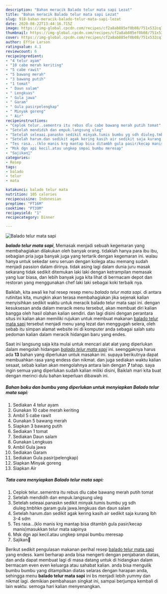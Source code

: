 ```yaml
---
description: "Bahan meracik Balado telur mata sapi Lezat"
title: "Bahan meracik Balado telur mata sapi Lezat"
slug: 918-bahan-meracik-balado-telur-mata-sapi-lezat
date: 2020-08-22T13:44:16.715Z
image: https://img-global.cpcdn.com/recipes/cf2a8ab885ef0b08/751x532cq70/balado-telur-mata-sapi-foto-resep-utama.jpg
thumbnail: https://img-global.cpcdn.com/recipes/cf2a8ab885ef0b08/751x532cq70/balado-telur-mata-sapi-foto-resep-utama.jpg
cover: https://img-global.cpcdn.com/recipes/cf2a8ab885ef0b08/751x532cq70/balado-telur-mata-sapi-foto-resep-utama.jpg
author: Effie Larson
ratingvalue: 4.1
reviewcount: 6
recipeingredient:
- "4 telur ayam"
- "10 cabe merah keriting"
- "5 cabe rawit"
- "5 bawang merah"
- "3 bawang putih"
- "1 tomat"
- " Daun salam"
- " Lengkuas"
- " Gula jawa"
- " Garam"
- " Gula pasirpelengkap"
- " Minyak goreng"
- " Air"
recipeinstructions:
- "Ceplok telur..sementra itu rebus dlu cabe bawang merah putih tomat"
- "Setelah mendidih dan empuk.langsung uleg"
- "Setelah seleaai.panaskn sedikit minyak.tumis bumbu yg sdh diuleg.tmbhkn garam gula jawa.lengkuas dan daun salam"
- "Setelah harum.dan sedikit agak kering kasih air sedikit saja kurang lbh 3-4 sdm"
- "Tes rasa...(klo manis krg mantap bisa ditambh gula pasir/kecap manis)masukkan telur mata sapinya"
- "Msk dgn api kecil.atau ungkep smpai bumbu meresap"
- "Sajikan🤗"
categories:
- Resep
tags:
- balado
- telur
- mata

katakunci: balado telur mata 
nutrition: 105 calories
recipecuisine: Indonesian
preptime: "PT16M"
cooktime: "PT39M"
recipeyield: "1"
recipecategory: Dinner

---
```



![Balado telur mata sapi](https://img-global.cpcdn.com/recipes/cf2a8ab885ef0b08/751x532cq70/balado-telur-mata-sapi-foto-resep-utama.jpg)

<b><i>balado telur mata sapi</i></b>, Memasak menjadi sebuah kegemaran yang membahagiakan dilakukan oleh banyak orang. tidaklah hanya para ibu ibu, sebagian pria juga banyak juga yang tertarik dengan kegemaran ini. walau hanya untuk sekedar seru seruan dengan kolega atau memang sudah menjadi passion dalam dirinya. tidak asing lagi dalam dunia juru masak sekarang tidak sedikit ditemukan laki laki dengan ketrampilan memasak yang luar biasa, dan lebih banyak juga kita lihat di bermacam depot dan restoran yang menggunakan chef laki laki sebagai koki terbaik nya.

Baiklah, kita awali ke hal resep resep menu <i>balado telur mata sapi</i>. di antara rutinitas kita, mungkin akan terasa membahagiakan jika sejenak kalian menyisihkan sedikit waktu untuk meracik balado telur mata sapi ini. dengan kesuksesan anda dalam meracik menu tersebut, akan membuat diri kalian bangga oleh hasil olahan kalian sendiri. dan lagi disini dengan perantara situs ini kalian akan memiliki rujukan untuk membuat makanan <u>balado telur mata sapi</u> tersebut menjadi menu yang lezat dan menggugah selera, oleh sebab itu simpan alamat website ini di komputer anda sebagai salah satu pedoman kalian dalam meracik hidangan baru yang endes.




Saat ini langsung saja kita mulai untuk mencari alat alat yang diperlukan dalam mengolah hidangan <u><i>balado telur mata sapi</i></u> ini. seenggaknya harus ada <b>13</b> bahan yang diperlukan untuk masakan ini. supaya berikutnya dapat membuahkan rasa yang endess dan nikmat. dan juga sediakan waktu kalian sesaat, sebab kalian akan mengolahnya antara lain dengan <b>7</b> tahap. saya ingin semua yang diperlukan sudah kalian miliki disini, Baiklah mari kita buat dengan merinci dulu bahan keperluan dibawah ini.

<!--inarticleads1-->

##### Bahan baku dan bumbu yang diperlukan untuk menyiapkan Balado telur mata sapi:

1. Sediakan 4 telur ayam
1. Gunakan 10 cabe merah keriting
1. Ambil 5 cabe rawit
1. Gunakan 5 bawang merah
1. Siapkan 3 bawang putih
1. Sediakan 1 tomat
1. Sediakan  Daun salam
1. Gunakan  Lengkuas
1. Ambil  Gula jawa
1. Sediakan  Garam
1. Sediakan  Gula pasir(pelengkap)
1. Siapkan  Minyak goreng
1. Siapkan  Air




<!--inarticleads2-->

##### Tata cara menyiapkan Balado telur mata sapi:

1. Ceplok telur..sementra itu rebus dlu cabe bawang merah putih tomat
1. Setelah mendidih dan empuk.langsung uleg
1. Setelah seleaai.panaskn sedikit minyak.tumis bumbu yg sdh diuleg.tmbhkn garam gula jawa.lengkuas dan daun salam
1. Setelah harum.dan sedikit agak kering kasih air sedikit saja kurang lbh 3-4 sdm
1. Tes rasa...(klo manis krg mantap bisa ditambh gula pasir/kecap manis)masukkan telur mata sapinya
1. Msk dgn api kecil.atau ungkep smpai bumbu meresap
1. Sajikan🤗




Berikut sedikit pengulasan makanan perihal resep <u>balado telur mata sapi</u> yang endess. kami berharap anda bisa mengerti dengan penjabaran diatas, dan anda dapat membuat lagi di masa datang untuk di hidangkan dalam bermacam even even keluarga atau sahabat kalian. anda bisa mengulik bumbu bumbu yang ditampilkan diatas selaras dengan harapan anda, sehingga menu <b>balado telur mata sapi</b> ini bs menjadi lebih yummy dan nikmat lagi. demikian pembahasan singkat ini, sampai berjumpa kembali di lain waktu. semoga hari kalian menyenangkan.
